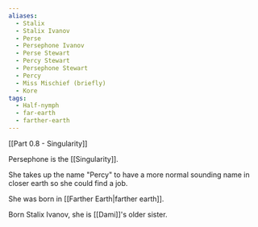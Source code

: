 ```yaml
---
aliases:
  - Stalix
  - Stalix Ivanov
  - Perse
  - Persephone Ivanov
  - Perse Stewart
  - Percy Stewart
  - Persephone Stewart
  - Percy
  - Miss Mischief (briefly)
  - Kore
tags:
  - Half-nymph
  - far-earth
  - farther-earth
---
```

[[Part 0.8 - Singularity]]

Persephone is the [[Singularity]]. 

She takes up the name "Percy" to have a more normal sounding name in closer earth so she could find a job.

She was born in [[Farther Earth|farther earth]].

Born Stalix Ivanov, she is [[Dami]]'s older sister.